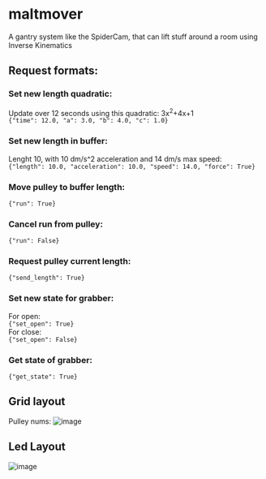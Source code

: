 # maltmover
A gantry system like the SpiderCam, that can lift stuff around a room using Inverse Kinematics

## Request formats:

### Set new length quadratic:
Update over 12 seconds using this quadratic: 3x<sup>2</sup>+4x+1<br>
`{"time": 12.0, "a": 3.0, "b": 4.0, "c": 1.0}`

### Set new length in buffer:
Lenght 10, with 10 dm/s^2 acceleration and 14 dm/s max speed:<br>
`{"length": 10.0, "acceleration": 10.0, "speed": 14.0, "force": True}`
### Move pulley to buffer length:
`{"run": True}`
### Cancel run from pulley:
`{"run": False}`
### Request pulley current length:
`{"send_length": True}`

### Set new state for grabber:
For open:<br>
`{"set_open": True}`<br>
For close:<br>
`{"set_open": False}`
### Get state of grabber:
`{"get_state": True}`



## Grid layout
Pulley nums:
![image](https://user-images.githubusercontent.com/32793938/209009362-444277ef-e5a5-4a44-9927-2049bb359b5d.png)


## Led Layout
![image](https://user-images.githubusercontent.com/25373105/209230035-8565d58e-e80b-4538-aedb-5c4ecf2fc1ee.png)
